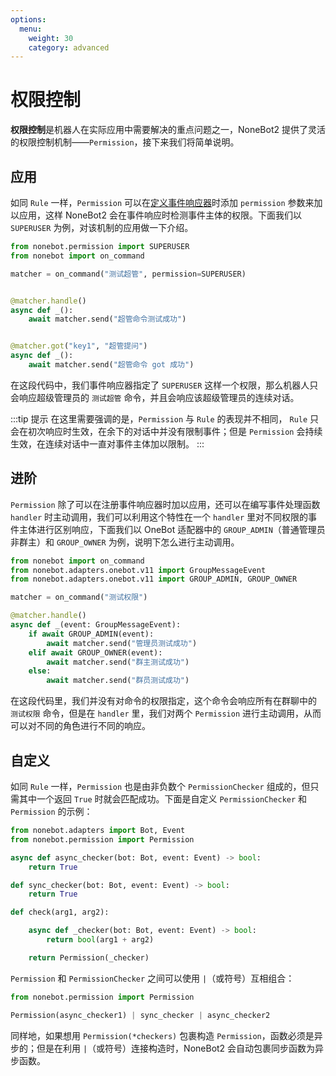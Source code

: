 ```yaml
---
options:
  menu:
    weight: 30
    category: advanced
---
```


# 权限控制

**权限控制**是机器人在实际应用中需要解决的重点问题之一，NoneBot2 提供了灵活的权限控制机制——`Permission`，接下来我们将简单说明。

## 应用

如同 `Rule` 一样，`Permission` 可以在[定义事件响应器](../tutorial/plugin/create-matcher.md)时添加 `permission` 参数来加以应用，这样 NoneBot2 会在事件响应时检测事件主体的权限。下面我们以 `SUPERUSER` 为例，对该机制的应用做一下介绍。

```python
from nonebot.permission import SUPERUSER
from nonebot import on_command

matcher = on_command("测试超管", permission=SUPERUSER)


@matcher.handle()
async def _():
    await matcher.send("超管命令测试成功")


@matcher.got("key1", "超管提问")
async def _():
    await matcher.send("超管命令 got 成功")
```

在这段代码中，我们事件响应器指定了 `SUPERUSER` 这样一个权限，那么机器人只会响应超级管理员的 `测试超管` 命令，并且会响应该超级管理员的连续对话。

:::tip 提示
在这里需要强调的是，`Permission` 与 `Rule` 的表现并不相同， `Rule` 只会在初次响应时生效，在余下的对话中并没有限制事件；但是 `Permission` 会持续生效，在连续对话中一直对事件主体加以限制。
:::

## 进阶

`Permission` 除了可以在注册事件响应器时加以应用，还可以在编写事件处理函数 `handler` 时主动调用，我们可以利用这个特性在一个 `handler` 里对不同权限的事件主体进行区别响应，下面我们以 OneBot 适配器中的 `GROUP_ADMIN`（普通管理员非群主）和 `GROUP_OWNER` 为例，说明下怎么进行主动调用。

```python
from nonebot import on_command
from nonebot.adapters.onebot.v11 import GroupMessageEvent
from nonebot.adapters.onebot.v11 import GROUP_ADMIN, GROUP_OWNER

matcher = on_command("测试权限")

@matcher.handle()
async def _(event: GroupMessageEvent):
    if await GROUP_ADMIN(event):
        await matcher.send("管理员测试成功")
    elif await GROUP_OWNER(event):
        await matcher.send("群主测试成功")
    else:
        await matcher.send("群员测试成功")
```

在这段代码里，我们并没有对命令的权限指定，这个命令会响应所有在群聊中的 `测试权限` 命令，但是在 `handler` 里，我们对两个 `Permission` 进行主动调用，从而可以对不同的角色进行不同的响应。

## 自定义

如同 `Rule` 一样，`Permission` 也是由非负数个 `PermissionChecker` 组成的，但只需其中一个返回 `True` 时就会匹配成功。下面是自定义 `PermissionChecker` 和 `Permission` 的示例：

```python
from nonebot.adapters import Bot, Event
from nonebot.permission import Permission

async def async_checker(bot: Bot, event: Event) -> bool:
    return True

def sync_checker(bot: Bot, event: Event) -> bool:
    return True

def check(arg1, arg2):

    async def _checker(bot: Bot, event: Event) -> bool:
        return bool(arg1 + arg2)

    return Permission(_checker)
```

`Permission` 和 `PermissionChecker` 之间可以使用 `|`（或符号）互相组合：

```python
from nonebot.permission import Permission

Permission(async_checker1) | sync_checker | async_checker2
```

同样地，如果想用 `Permission(*checkers)` 包裹构造 `Permission`，函数必须是异步的；但是在利用 `|`（或符号）连接构造时，NoneBot2 会自动包裹同步函数为异步函数。
